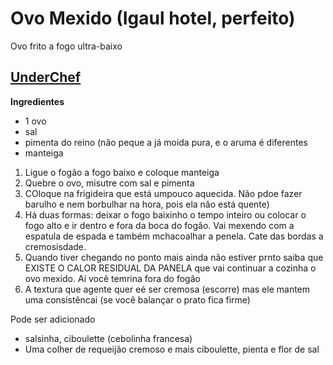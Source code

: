 # Ovo Mexido (Igaul hotel, perfeito)

Ovo frito a fogo ultra-baixo

## [UnderChef](https://www.youtube.com/watch?v=14j0OJGGdUc&t=1s)

**Ingredientes**
+ 1 ovo
+ sal
+ pimenta do reino (nâo peque a já moida pura, e o aruma é diferentes
+ manteiga

1. Ligue o fogão a fogo baixo e coloque manteiga
2. Quebre o ovo, misutre com sal e pimenta
3. COloque na frigideira que está umpouco aquecida.  Não pdoe fazer barulho e nem borbulhar na hora, pois ela nâo está quente)
4. Há duas formas: deixar o fogo baixinho o tempo inteiro ou colocar o fogo alto e ir dentro e fora da boca do fogâo. Vai mexendo com a espatula de espada e também mchacoalhar a penela. Cate das bordas a cremosisdade.
5. Quando tiver chegando no ponto mais ainda nâo estiver prnto saiba que EXISTE O CALOR RESIDUAL DA PANELA que vai continuar a cozinha o ovo mexido. Aí você temrina fora do fogão
6. A textura que agente quer eé ser cremosa (escorre) mas ele mantem uma consistêncai (se você balançar o prato fica firme)

Pode ser adicionado
+ salsinha, ciboulette (cebolinha francesa)
+ Uma colher de requeijão cremoso e mais ciboulette, pienta e flor de sal
